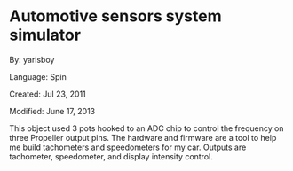 # Automotive sensors system simulator

By: yarisboy

Language: Spin

Created: Jul 23, 2011

Modified: June 17, 2013

This object used 3 pots hooked to an ADC chip to control the frequency on three Propeller output pins. The hardware and firmware are a tool to help me build tachometers and speedometers for my car. Outputs are tachometer, speedometer, and display intensity control.
